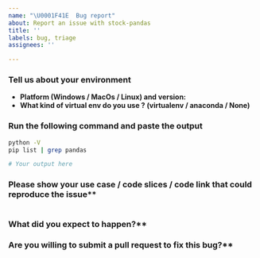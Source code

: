 ```yaml
---
name: "\U0001F41E  Bug report"
about: Report an issue with stock-pandas
title: ''
labels: bug, triage
assignees: ''

---
```


### Tell us about your environment

* **Platform (Windows / MacOs / Linux) and version:**
* **What kind of virtual env do you use ? (virtualenv / anaconda / None)**

### Run the following command and paste the output

```sh
python -V
pip list | grep pandas
```

```sh
# Your output here
```

### Please show your use case / code slices / code link that could reproduce the issue**

<!-- Paste your code below: -->
```py

```

### What did you expect to happen?**



### Are you willing to submit a pull request to fix this bug?**
